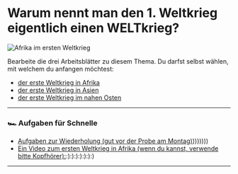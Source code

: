# Warum nennt man den 1. Weltkrieg eigentlich einen **WELT**krieg?

![Afrika im ersten Weltkrieg](https://upload.wikimedia.org/wikipedia/commons/8/8a/Revue_des_troupes_-_Kribi_-_M%C3%A9diath%C3%A8que_de_l%27architecture_et_du_patrimoine_-_AP62T128688.jpg)

Bearbeite die drei Arbeitsblätter zu diesem Thema. Du darfst selbst wählen, mit welchem du anfangen möchtest: 

- [der erste Weltkrieg in Afrika](arbeitsblatt-wk1-afrika.md)
- [der erste Weltkrieg in Asien](arbeitsblatt-wk1-asien.md)
- [der erste Weltkrieg im nahen Osten](arbeitsblatt-wk1-nahost.md)

---

### 🏎️ Aufgaben für Schnelle

- [Aufgaben zur Wiederholung (gut vor der Probe am Montag)](gut%20vor%20der%20Probe%20am%20Montag))))))))
- [Ein Video zum ersten Weltkrieg in Afrika (wenn du kannst, verwende bitte Kopfhörer):](wenn%20du%20kannst,%20verwende%20bitte%20Kopfhörer):):):):):):):)


---

